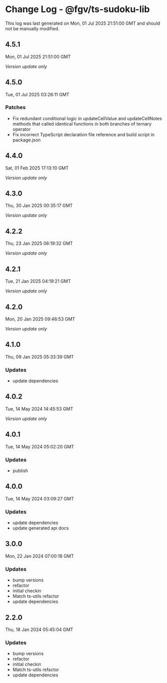 # Change Log - @fgv/ts-sudoku-lib

This log was last generated on Mon, 01 Jul 2025 21:51:00 GMT and should not be manually modified.

## 4.5.1
Mon, 01 Jul 2025 21:51:00 GMT

_Version update only_

## 4.5.0
Tue, 01 Jul 2025 03:26:11 GMT

### Patches

- Fix redundant conditional logic in updateCellValue and updateCellNotes methods that called identical functions in both branches of ternary operator
- Fix incorrect TypeScript declaration file reference and build script in package.json

## 4.4.0
Sat, 01 Feb 2025 17:13:10 GMT

_Version update only_

## 4.3.0
Thu, 30 Jan 2025 00:35:17 GMT

_Version update only_

## 4.2.2
Thu, 23 Jan 2025 06:19:32 GMT

_Version update only_

## 4.2.1
Tue, 21 Jan 2025 04:19:21 GMT

_Version update only_

## 4.2.0
Mon, 20 Jan 2025 09:46:53 GMT

_Version update only_

## 4.1.0
Thu, 09 Jan 2025 05:33:39 GMT

### Updates

- update dependencies

## 4.0.2
Tue, 14 May 2024 14:45:53 GMT

_Version update only_

## 4.0.1
Tue, 14 May 2024 05:02:20 GMT

### Updates

- publish

## 4.0.0
Tue, 14 May 2024 03:09:27 GMT

### Updates

- update dependencies
- update generated api docs

## 3.0.0
Mon, 22 Jan 2024 07:00:18 GMT

### Updates

- bump versions
- refactor
- initial checkin
- Match ts-utils refactor
- update dependencies

## 2.2.0
Thu, 18 Jan 2024 05:45:04 GMT

### Updates

- bump versions
- refactor
- initial checkin
- Match ts-utils refactor
- update dependencies

